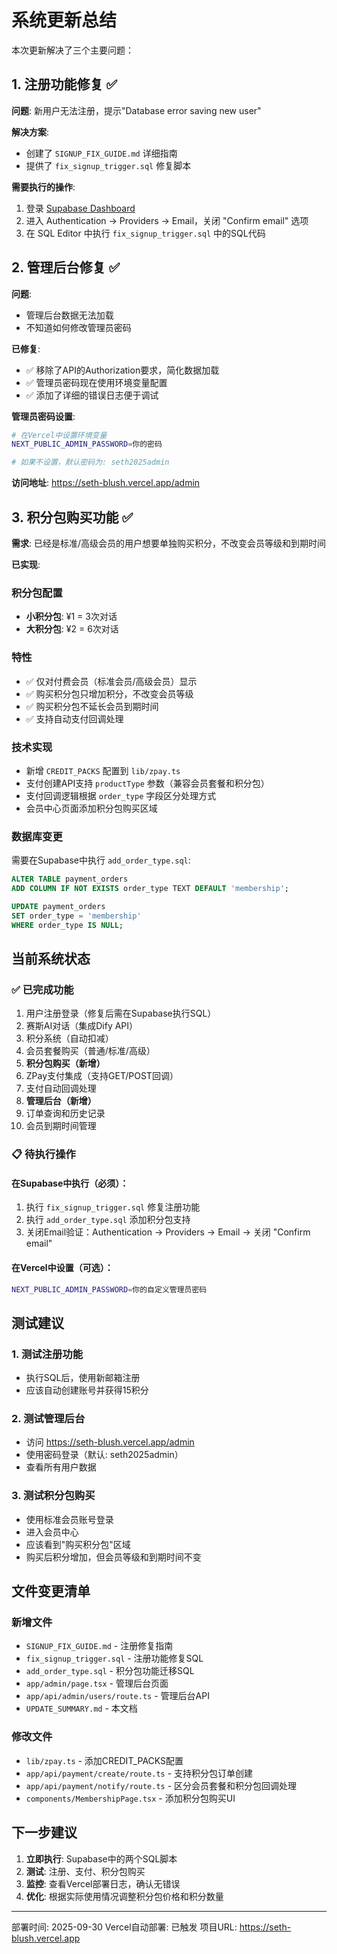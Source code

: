 # 系统更新总结

本次更新解决了三个主要问题：

## 1. 注册功能修复 ✅

**问题**: 新用户无法注册，提示"Database error saving new user"

**解决方案**:
- 创建了 `SIGNUP_FIX_GUIDE.md` 详细指南
- 提供了 `fix_signup_trigger.sql` 修复脚本

**需要执行的操作**:
1. 登录 [Supabase Dashboard](https://app.supabase.com)
2. 进入 Authentication → Providers → Email，关闭 "Confirm email" 选项
3. 在 SQL Editor 中执行 `fix_signup_trigger.sql` 中的SQL代码

## 2. 管理后台修复 ✅

**问题**:
- 管理后台数据无法加载
- 不知道如何修改管理员密码

**已修复**:
- ✅ 移除了API的Authorization要求，简化数据加载
- ✅ 管理员密码现在使用环境变量配置
- ✅ 添加了详细的错误日志便于调试

**管理员密码设置**:
```bash
# 在Vercel中设置环境变量
NEXT_PUBLIC_ADMIN_PASSWORD=你的密码

# 如果不设置，默认密码为: seth2025admin
```

**访问地址**: https://seth-blush.vercel.app/admin

## 3. 积分包购买功能 ✅

**需求**: 已经是标准/高级会员的用户想要单独购买积分，不改变会员等级和到期时间

**已实现**:

### 积分包配置
- **小积分包**: ¥1 = 3次对话
- **大积分包**: ¥2 = 6次对话

### 特性
- ✅ 仅对付费会员（标准会员/高级会员）显示
- ✅ 购买积分包只增加积分，不改变会员等级
- ✅ 购买积分包不延长会员到期时间
- ✅ 支持自动支付回调处理

### 技术实现
- 新增 `CREDIT_PACKS` 配置到 `lib/zpay.ts`
- 支付创建API支持 `productType` 参数（兼容会员套餐和积分包）
- 支付回调逻辑根据 `order_type` 字段区分处理方式
- 会员中心页面添加积分包购买区域

### 数据库变更
需要在Supabase中执行 `add_order_type.sql`:

```sql
ALTER TABLE payment_orders
ADD COLUMN IF NOT EXISTS order_type TEXT DEFAULT 'membership';

UPDATE payment_orders
SET order_type = 'membership'
WHERE order_type IS NULL;
```

## 当前系统状态

### ✅ 已完成功能
1. 用户注册登录（修复后需在Supabase执行SQL）
2. 赛斯AI对话（集成Dify API）
3. 积分系统（自动扣减）
4. 会员套餐购买（普通/标准/高级）
5. **积分包购买（新增）**
6. ZPay支付集成（支持GET/POST回调）
7. 支付自动回调处理
8. **管理后台（新增）**
9. 订单查询和历史记录
10. 会员到期时间管理

### 📋 待执行操作

#### 在Supabase中执行（必须）：
1. 执行 `fix_signup_trigger.sql` 修复注册功能
2. 执行 `add_order_type.sql` 添加积分包支持
3. 关闭Email验证：Authentication → Providers → Email → 关闭 "Confirm email"

#### 在Vercel中设置（可选）：
```bash
NEXT_PUBLIC_ADMIN_PASSWORD=你的自定义管理员密码
```

## 测试建议

### 1. 测试注册功能
- 执行SQL后，使用新邮箱注册
- 应该自动创建账号并获得15积分

### 2. 测试管理后台
- 访问 https://seth-blush.vercel.app/admin
- 使用密码登录（默认: seth2025admin）
- 查看所有用户数据

### 3. 测试积分包购买
- 使用标准会员账号登录
- 进入会员中心
- 应该看到"购买积分包"区域
- 购买后积分增加，但会员等级和到期时间不变

## 文件变更清单

### 新增文件
- `SIGNUP_FIX_GUIDE.md` - 注册修复指南
- `fix_signup_trigger.sql` - 注册功能修复SQL
- `add_order_type.sql` - 积分包功能迁移SQL
- `app/admin/page.tsx` - 管理后台页面
- `app/api/admin/users/route.ts` - 管理后台API
- `UPDATE_SUMMARY.md` - 本文档

### 修改文件
- `lib/zpay.ts` - 添加CREDIT_PACKS配置
- `app/api/payment/create/route.ts` - 支持积分包订单创建
- `app/api/payment/notify/route.ts` - 区分会员套餐和积分包回调处理
- `components/MembershipPage.tsx` - 添加积分包购买UI

## 下一步建议

1. **立即执行**: Supabase中的两个SQL脚本
2. **测试**: 注册、支付、积分包购买
3. **监控**: 查看Vercel部署日志，确认无错误
4. **优化**: 根据实际使用情况调整积分包价格和积分数量

---

部署时间: 2025-09-30
Vercel自动部署: 已触发
项目URL: https://seth-blush.vercel.app
